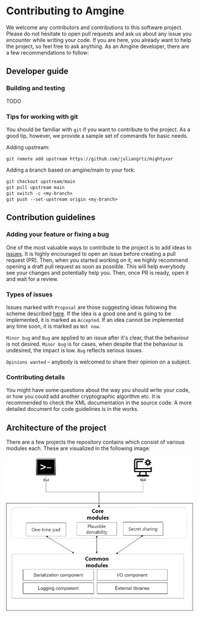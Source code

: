 # Contributing to Amgine

We welcome any contributors and contributions to this software project. 
Please do not hesitate to open pull requests and ask us about any issue you encounter while writing your code.
If you are here, you already want to help the project, so feel free to ask anything.
As an Amgine developer, there are a few recommendations to follow:

## Developer guide

### Building and testing

TODO
### Tips for working with git

You should be familiar with `git` if you want to contribute to the project. As a good tip, however, we provide a sample set of commands for basic needs.

Adding upstream:
```
git remote add upstream https://github.com/juliangrtz/mightyxor
```

Adding a branch based on amgine/main to your fork:
```
git checkout upstream/main
git pull upstream main
git switch -c <my-branch>
git push --set-upstream origin <my-branch>
```

## Contribution guidelines

### Adding your feature or fixing a bug

One of the most valuable ways to contribute to the project is to add ideas to [issues](../../issues).
It is highly encouraged to open an issue before creating a pull request (PR).
Then, when you started working on it, we highly recommend opening a draft pull request as soon as possible. This will help everybody see your changes and potentially help you. Then, once PR is ready, open it and wait for a review.

### Types of issues

Issues marked with `Proposal` are those suggesting ideas following the scheme described [here](README.md). If the idea is a good one and is going to be implemented, it is marked as `Accepted`. If an idea cannot be implemented any time soon, it is marked as `Not now`.

`Minor bug` and `Bug` are applied to an issue after it's clear, that the behaviour is not desired. `Minor bug` is for cases, when despite that the behaviour is undesired, the impact is low. `Bug` reflects serious issues.

`Opinions wanted` – anybody is welcomed to share their opinion on a subject.

### Contributing details

You might have some questions about the way you should write your code, or how you could add another cryptographic algorithm etc. It is recommended to check the XML documentation in the source code. A more detailed document for code guidelines is in the works.

## Architecture of the project

There are a few projects the repository contains which consist of various modules each. These are visualized in the following image:

<img src="Images/architecture.png" alt="Architecture"/>